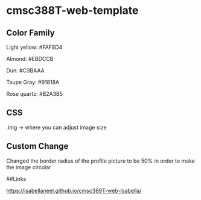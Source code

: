 # cmsc388T-web-template

## Color Family
Light yellow: #FAF8D4

Almond: #EBDCCB

Dun: #C3BAAA

Taupe Gray: #91818A

Rose quartz: #B2A3B5

## CSS
.img -> where you can adjust image size

## Custom Change

Changed the border radius of the profile picture to be 50% in order to make the image circular 

##Links

https://isabellaneel.github.io/cmsc389T-web-Isabella/
